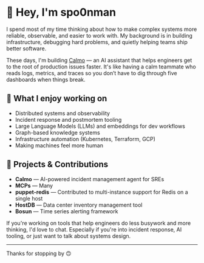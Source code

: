 # 👋 Hey, I'm spo0nman

I spend most of my time thinking about how to make complex systems more reliable, observable, and easier to work with. My background is in building infrastructure, debugging hard problems, and quietly helping teams ship better software.

These days, I'm building [Calmo](https://getcalmo.com) — an AI assistant that helps engineers get to the root of production issues faster. It's like having a calm teammate who reads logs, metrics, and traces so you don’t have to dig through five dashboards when things break.

## 🔧 What I enjoy working on

- Distributed systems and observability
- Incident response and postmortem tooling
- Large Language Models (LLMs) and embeddings for dev workflows
- Graph-based knowledge systems
- Infrastructure automation (Kubernetes, Terraform, GCP)
- Making machines feel more human

## 🧠 Projects & Contributions

- **Calmo** — AI-powered incident management agent for SREs
- **MCPs** — Many
- **puppet-redis** — Contributed to multi-instance support for Redis on a single host
- **HostDB** — Data center inventory management tool
- **Bosun** — Time series alerting framework

If you're working on tools that help engineers do less busywork and more thinking, I'd love to chat. Especially if you're into incident response, AI tooling, or just want to talk about systems design.

---

Thanks for stopping by 🙃
